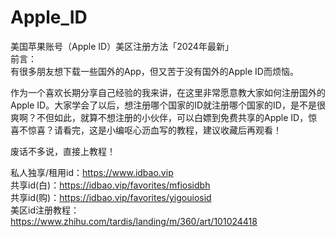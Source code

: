 # Apple_ID
美国苹果账号（Apple ID）美区注册方法「2024年最新」<br/>
前言：<br/>
有很多朋友想下载一些国外的App，但又苦于没有国外的Apple ID而烦恼。<br/>

作为一个喜欢长期分享自己经验的我来讲，在这里非常愿意教大家如何注册国外的Apple ID。大家学会了以后，想注册哪个国家的ID就注册哪个国家的ID，是不是很爽啊？不但如此，就算不想注册的小伙伴，可以白嫖到免费共享的Apple ID，惊喜不惊喜？请看完，这是小编呕心沥血写的教程，建议收藏后再观看！<br/>

废话不多说，直接上教程！<br/>

私人独享/租用id：https://www.idbao.vip<br/>
共享id(白)：https://idbao.vip/favorites/mfiosidbh<br/>
共享id(购)：https://idbao.vip/favorites/yigouiosid<br/>
美区id注册教程：https://www.zhihu.com/tardis/landing/m/360/art/101024418<br/>
